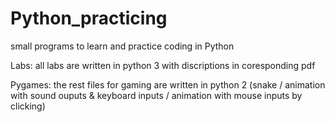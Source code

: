 # Python_practicing

small programs to learn and practice coding in Python

Labs: all labs are written in python 3 with discriptions in coresponding pdf

Pygames: the rest files for gaming are written in python 2 (snake / animation with sound ouputs & keyboard inputs / animation with mouse inputs by clicking)

